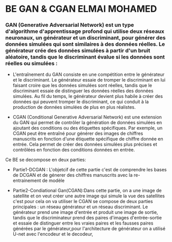 # BE GAN & CGAN ELMAI MOHAMED
### GAN (Generative Adversarial Network) est un type d'algorithme d'apprentissage profond qui utilise deux réseaux neuronaux, un générateur et un discriminant, pour générer des données simulées qui sont similaires à des données réelles. Le générateur crée des données simulées à partir d'un bruit aléatoire, tandis que le discriminant évalue si les données sont réelles ou simulées :

 
  * L'entraînement du GAN consiste en une compétition entre le générateur et le discriminant. Le générateur essaie de tromper le discriminant en lui faisant croire que les données simulées sont réelles, tandis que le discriminant essaie de distinguer les données réelles des données simulées. Au fil du temps, le générateur devient plus habile à créer des données qui peuvent tromper le discriminant, ce qui conduit à la production de données simulées de plus en plus réalistes.

  * CGAN (Conditional Generative Adversarial Network) est une extension du GAN qui permet de contrôler la génération de données simulées en ajoutant des conditions ou des étiquettes spécifiques. Par exemple, un CGAN peut être entraîné pour générer des images de chiffres manuscrits en fonction d'une étiquette spécifique de chiffre donnée en entrée. Cela permet de créer des données simulées plus précises et contrôlées en fonction des conditions données en entrée.

  Ce BE se decompose en deux parties:

  * Partie1-DCGAN : L'objetcif de cette partie c'est de comprendre les bases de DCGAN et de génerer des chiffres manuscrits avec la re-entrainement de modèle

 * Partie2-Condiational Gan(CGAN):Dans cette partie, on a une image de satellite et on veut créer une autre image qui simule la vue des satellites c'est pour cela on va utiliser le CGAN se compose de deux parties principales : un réseau générateur et un réseau discriminant. Le générateur prend une image d'entrée et produit une image de sortie, tandis que le discriminateur prend des paires d'images d'entrée-sortie et essaie de distinguer entre les vraies paires et les fausses paires générées par le générateur,pour l'architecture de générateur on a utilisé U-net avec l'encodeur et le decodeur,